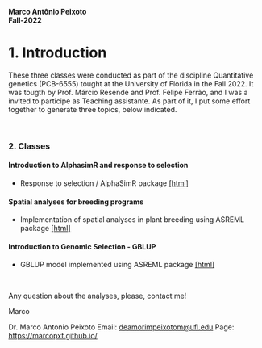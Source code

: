 
**Marco Antônio Peixoto**  
**Fall-2022**


# 1. Introduction
These three classes were conducted as part of the discipline Quantitative genetics (PCB-6555) tought at the University of Florida in the Fall 2022. It was tougth by Prof. Márcio Resende and Prof. Felipe Ferrão, and I was a invited to participe as Teaching assistante. As part of it, I put some effort together to generate three topics, below indicated. 

<br>

### 2. Classes
#### Introduction to AlphasimR and response to selection

- Response to selection / AlphaSimR package [[html]](https://htmlpreview.github.io/?https://github.com/marcopxt/marcopxt.github.io/blob/master/talks_teach/QuantGen/RUNME.html)

#### Spatial analyses for breeding programs

- Implementation of spatial analyses in plant breeding using ASREML package [[html]](https://htmlpreview.github.io/?https://github.com/marcopxt/marcopxt.github.io/blob/master/talks_teach/QuantGen/Spatial.html)  

#### Introduction to Genomic Selection - GBLUP

- GBLUP model implemented using ASREML package [[html]](https://htmlpreview.github.io/?https://github.com/marcopxt/marcopxt.github.io/blob/master/talks_teach/QuantGen/GBLUP.html)

<br>

Any question about the analyses, please, contact me!  

Marco  

Dr. Marco Antonio Peixoto
Email: deamorimpeixotom@ufl.edu
Page: https://marcopxt.github.io/
